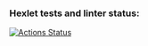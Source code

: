 ### Hexlet tests and linter status:
[![Actions Status](https://github.com/VileDeveloper/rails-project-66/actions/workflows/hexlet-check.yml/badge.svg)](https://github.com/VileDeveloper/rails-project-66/actions)